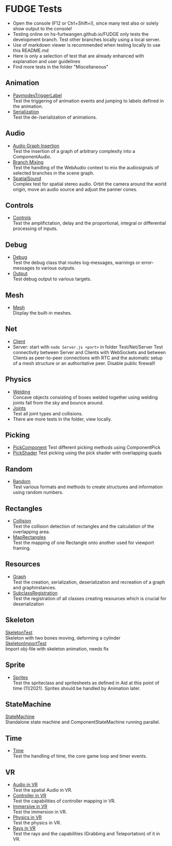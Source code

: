 # FUDGE Tests

- Open the console (F12 or Ctrl+Shift+I), since many test also or solely show output to the console!
- Testing online on hs-furtwangen.github.io/FUDGE only tests the development branch. Test other branches locally using a local server.
- Use of markdown viewer is recommended when testing locally to use this README.md
- Here is only a selection of test that are already enhanced with explanation and user guidelines
- Find more tests in the folder "Miscellaneous"

## Animation

- [PaymodesTriggerLabel](Animation/PlaymodesTriggerLabel/Test.html)  
  Test the triggering of animation events and jumping to labels defined in the animation.
- [Serialization](Animation/Serialization/Test.html)  
  Test the de-/serialization of animations.

## Audio

- [Audio Graph Insertion](Audio/GraphInsertion/Test.html)  
  Test the insertion of a graph of arbitrary complexity into a ComponentAudio.
- [Branch Mixing](Audio/BranchMix/Test.html)  
  Test the handling of the WebAudio context to mix the audiosignals of selected branches in the scene graph.
- [SpatialSound](Audio/SpatialSound/Test.html)  
  Complex test for spatial stereo audio. Orbit the camera around the world origin, move an audio source and adjust the panner cones.

## Controls

- [Controls](Controls/Test.html)  
  Test the amplifictation, delay and the proportional, integral or differential processing of inputs.

## Debug

- [Debug](Debug/Test.html)  
  Test the debug class that routes log-messages, warnings or error-messages to various outputs.
- [Output](Debug/ScreenToRayToScreen/Test.html)  
  Test debug output to various targets.

## Mesh

- [Mesh](Mesh/Test.html)  
  Display the built-in meshes.

## Net

- [Client](Net/Client/index.html)
- Server: start with `node Server.js <port>` in folder Test/Net/Server
  Test connectivity between Server and Clients with WebSockets and between Clients as peer-to-peer connections with RTC and the automatic setup of a mesh structure or an authoritative peer. Disable public firewall!

## Physics

- [Welding](Physics/Convex_ChairTest/FudgePhysics_ConvexWelding.html)  
  Concave objects consisting of boxes welded together using welding joints fall from the sky and bounce around.
- [Joints](Physics/Phase2_Joints/Main.html)  
  Test all joint types and collisions.
- There are more tests in the folder, view locally.

## Picking

- [PickComponent](Picking/PickComponent/MeshZoo.html)
  Test different picking methods using ComponentPick
- [PickShader](Picking/PickShader/Picking.html)
  Test picking using the pick shader with overlapping quads

## Random

- [Random](Random/Test.html)  
  Test various formats and methods to create structures and information using random numbers.

## Rectangles

- [Collision](Rectangles/Collision/Test.html)  
  Test the collision detection of rectangles and the calculation of the overlapping area.
- [MapRectangles](Rectangles/MapRectangles/Test.html)  
  Test the mapping of one Rectangle onto another used for viewport framing.

## Resources

- [Graph](Resources/Graph/Test.html)  
  Test the creation, serialization, deserialization and recreation of a graph and graphinstances.
- [SubclassRegistration](Resources/SubclassRegistration/Test.html)  
  Test the registration of all classes creating resources which is crucial for deserialization

## Skeleton

[SkeletonTest](Skeleton/SkeletonTest.html)  
Skeleton with two bones moving, deforming a cylinder  
[SkeletonImportTest](Skeleton/SkeletonImportTest.html)  
Import obj-file with skeleton animation, needs fix

## Sprite

- [Sprites](Sprite/Test.html)  
  Test the spriteclass and spritesheets as defined in Aid at this point of time (11/2021). Sprites should be handled by Animation later.

## StateMachine

[StateMachine](StateMachine/Test.html)  
Standalone state machine and ComponentStateMachine running parallel.

## Time

- [Time](Time/Test.html)  
  Test the handling of time, the core game loop and timer events.

## VR

- [Audio in VR](VR/Audio/AudioTest.html)  
  Test the spatial Audio in VR.
- [Controller in VR](VR/Controller/ControllerTest.html)  
  Test the capabilities of controller mapping in VR.
- [Immersive in VR](VR/Immersive/ImmersiveTest.html)  
  Test the immersion in VR.
- [Physics in VR](VR/Physics/PhysicsTest.html)  
  Test the physics in VR.
- [Rays in VR](VR/Rays/RayTest.html)  
  Test the rays and the capabilities (Grabbing and Teleportation) of it in VR.
